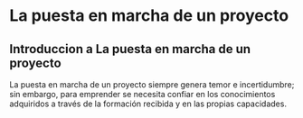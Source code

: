 # La puesta en marcha de un proyecto

## Introduccion a La puesta en marcha de un proyecto

La puesta en marcha de un proyecto siempre genera temor e incertidumbre; sin embargo, para emprender
se necesita confiar en los conocimientos adquiridos a través de la formación recibida y en las propias
capacidades.
